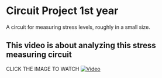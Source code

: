 # Circuit Project 1st year
A circuit for measuring stress levels, roughly in a small size.

## This video is about analyzing this stress measuring circuit
CLICK THE IMAGE TO WATCH
[![Video](https://img.youtube.com/vi/SkzVlGftS-A/maxresdefault.jpg)](https://www.youtube.com/watch?v=SkzVlGftS-A)


